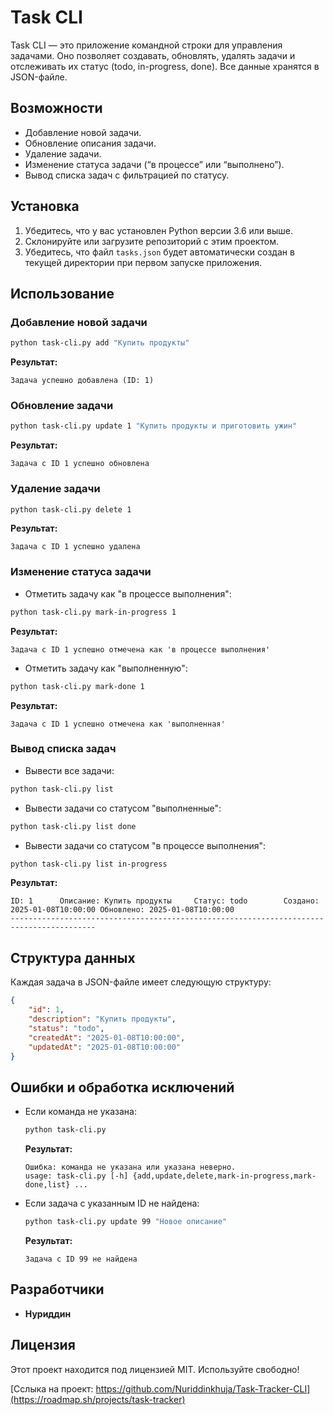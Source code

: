 # Task CLI

Task CLI — это приложение командной строки для управления задачами. Оно позволяет создавать, обновлять, удалять задачи и отслеживать их статус (todo, in-progress, done). Все данные хранятся в JSON-файле.

## Возможности

- Добавление новой задачи.
- Обновление описания задачи.
- Удаление задачи.
- Изменение статуса задачи (“в процессе” или “выполнено”).
- Вывод списка задач с фильтрацией по статусу.

## Установка

1. Убедитесь, что у вас установлен Python версии 3.6 или выше.
2. Склонируйте или загрузите репозиторий с этим проектом.
3. Убедитесь, что файл `tasks.json` будет автоматически создан в текущей директории при первом запуске приложения.

## Использование

### Добавление новой задачи
```bash
python task-cli.py add "Купить продукты"
```
**Результат:**
```
Задача успешно добавлена (ID: 1)
```

### Обновление задачи
```bash
python task-cli.py update 1 "Купить продукты и приготовить ужин"
```
**Результат:**
```
Задача с ID 1 успешно обновлена
```

### Удаление задачи
```bash
python task-cli.py delete 1
```
**Результат:**
```
Задача с ID 1 успешно удалена
```

### Изменение статуса задачи

- Отметить задачу как "в процессе выполнения":
```bash
python task-cli.py mark-in-progress 1
```
**Результат:**
```
Задача с ID 1 успешно отмечена как 'в процессе выполнения'
```

- Отметить задачу как "выполненную":
```bash
python task-cli.py mark-done 1
```
**Результат:**
```
Задача с ID 1 успешно отмечена как 'выполненная'
```

### Вывод списка задач

- Вывести все задачи:
```bash
python task-cli.py list
```

- Вывести задачи со статусом "выполненные":
```bash
python task-cli.py list done
```

- Вывести задачи со статусом "в процессе выполнения":
```bash
python task-cli.py list in-progress
```

**Результат:**
```
ID: 1      Описание: Купить продукты     Статус: todo        Создано: 2025-01-08T10:00:00 Обновлено: 2025-01-08T10:00:00
-----------------------------------------------------------------------------------------
```

## Структура данных

Каждая задача в JSON-файле имеет следующую структуру:
```json
{
    "id": 1,
    "description": "Купить продукты",
    "status": "todo",
    "createdAt": "2025-01-08T10:00:00",
    "updatedAt": "2025-01-08T10:00:00"
}
```

## Ошибки и обработка исключений
- Если команда не указана:
  ```bash
  python task-cli.py
  ```
  **Результат:**
  ```
  Ошибка: команда не указана или указана неверно.
  usage: task-cli.py [-h] {add,update,delete,mark-in-progress,mark-done,list} ...
  ```

- Если задача с указанным ID не найдена:
  ```bash
  python task-cli.py update 99 "Новое описание"
  ```
  **Результат:**
  ```
  Задача с ID 99 не найдена
  ```

## Разработчики

- **Нуриддин**

## Лицензия

Этот проект находится под лицензией MIT. Используйте свободно!

[Сслыка на проект: https://github.com/Nuriddinkhuja/Task-Tracker-CLI](https://roadmap.sh/projects/task-tracker)
